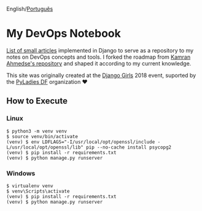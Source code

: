 English/[Português](https://github.com/gabepk/my-devops-notebook/blob/master/README.pt.md)

# My DevOps Notebook

[List of small articles](https://devops-notebook.herokuapp.com) implemented in Django to serve as a repository to my notes on DevOps concepts and tools. I forked the roadmap from [Kamran Ahmedse's repository](https://github.com/kamranahmedse/developer-roadmap) and shaped it according to my current knowledge.

This site was originally created at the [Django Girls](https://djangogirls.org/brasilia/) 2018 event, suported by the [PyLadies DF](http://df.pyladies.com/) organization :heart:

## How to Execute

### Linux

```console
$ python3 -m venv venv
$ source venv/bin/activate
(venv) $ env LDFLAGS="-I/usr/local/opt/openssl/include -L/usr/local/opt/openssl/lib" pip --no-cache install psycopg2
(venv) $ pip install -r requirements.txt
(venv) $ python manage.py runserver
```

### Windows

```console
$ virtualenv venv
$ venv\Scripts\activate
(venv) $ pip install -r requirements.txt
(venv) $ python manage.py runserver
```
